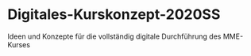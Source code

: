 # Digitales-Kurskonzept-2020SS
Ideen und Konzepte für die vollständig digitale Durchführung des MME-Kurses 
